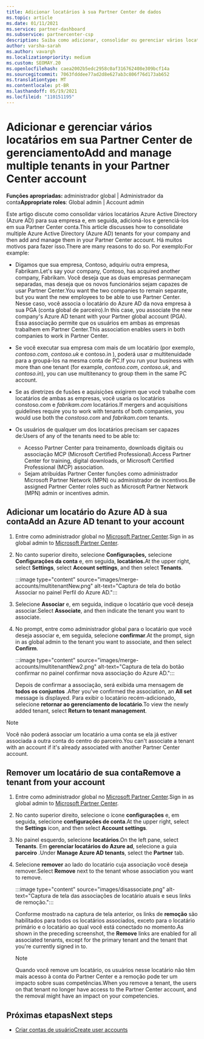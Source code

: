 ```yaml
---
title: Adicionar locatários à sua Partner Center de dados
ms.topic: article
ms.date: 01/11/2021
ms.service: partner-dashboard
ms.subservice: partnercenter-csp
description: Saiba como adicionar, consolidar ou gerenciar vários locatários do Azure AD em sua conta do Partner Center e saiba por que você pode querer fazer isso.
author: varsha-sarah
ms.author: vavargh
ms.localizationpriority: medium
ms.custom: SEOMAY.20
ms.openlocfilehash: caea2002b5edc2958c0af316762408e309bcf14a
ms.sourcegitcommit: 7063fdddee77ad2d8e627ab3c806f76d173ab652
ms.translationtype: MT
ms.contentlocale: pt-BR
ms.lasthandoff: 05/19/2021
ms.locfileid: "110151195"
---
```

# <a name="add-and-manage-multiple-tenants-in-your-partner-center-account"></a><span data-ttu-id="9494f-103">Adicionar e gerenciar vários locatários em sua Partner Center de gerenciamento</span><span class="sxs-lookup"><span data-stu-id="9494f-103">Add and manage multiple tenants in your Partner Center account</span></span>


<span data-ttu-id="9494f-104">**Funções apropriadas:** administrador global | Administrador da conta</span><span class="sxs-lookup"><span data-stu-id="9494f-104">**Appropriate roles**: Global admin | Account admin</span></span>

<span data-ttu-id="9494f-105">Este artigo discute como consolidar vários locatários Azure Active Directory (Azure AD) para sua empresa e, em seguida, adicioná-los e gerenciá-los em sua Partner Center conta.</span><span class="sxs-lookup"><span data-stu-id="9494f-105">This article discusses how to consolidate multiple Azure Active Directory (Azure AD) tenants for your company and then add and manage them in your Partner Center account.</span></span> <span data-ttu-id="9494f-106">Há muitos motivos para fazer isso.</span><span class="sxs-lookup"><span data-stu-id="9494f-106">There are many reasons to do so.</span></span> <span data-ttu-id="9494f-107">Por exemplo:</span><span class="sxs-lookup"><span data-stu-id="9494f-107">For example:</span></span>

- <span data-ttu-id="9494f-108">Digamos que sua empresa, Contoso, adquiriu outra empresa, Fabrikam.</span><span class="sxs-lookup"><span data-stu-id="9494f-108">Let's say your company, Contoso, has acquired another company, Fabrikam.</span></span> <span data-ttu-id="9494f-109">Você deseja que as duas empresas permaneçam separadas, mas deseja que os novos funcionários sejam capazes de usar Partner Center.</span><span class="sxs-lookup"><span data-stu-id="9494f-109">You want the two companies to remain separate, but you want the new employees to be able to use Partner Center.</span></span> <span data-ttu-id="9494f-110">Nesse caso, você associa o locatário do Azure AD da nova empresa à sua PGA (conta global de parceiro).</span><span class="sxs-lookup"><span data-stu-id="9494f-110">In this case, you associate the new company's Azure AD tenant with your Partner global account (PGA).</span></span> <span data-ttu-id="9494f-111">Essa associação permite que os usuários em ambas as empresas trabalhem em Partner Center.</span><span class="sxs-lookup"><span data-stu-id="9494f-111">This association enables users in both companies to work in Partner Center.</span></span>

- <span data-ttu-id="9494f-112">Se você executar sua empresa com mais de um locatário (por exemplo, *contoso.com*, *contoso.uk* e contoso.in ), poderá usar *a* multitenuidade para a groupá-los na mesma conta de PC.</span><span class="sxs-lookup"><span data-stu-id="9494f-112">If you run your business with more than one tenant (for example, *contoso.com*, *contoso.uk*, and *contoso.in*), you can use multitenancy to group them in the same PC account.</span></span>

- <span data-ttu-id="9494f-113">Se as diretrizes de fusões e aquisições exigirem que você trabalhe  com locatários de ambas as empresas, você usaria os locatários constoso.com e *fabrikam.com* locatários.</span><span class="sxs-lookup"><span data-stu-id="9494f-113">If mergers and acquisitions guidelines require you to work with tenants of both companies, you would use both the *constoso.com* and *fabrikam.com* tenants.</span></span>

- <span data-ttu-id="9494f-114">Os usuários de qualquer um dos locatários precisam ser capazes de:</span><span class="sxs-lookup"><span data-stu-id="9494f-114">Users of any of the tenants need to be able to:</span></span>
    * <span data-ttu-id="9494f-115">Acesso Partner Center para treinamento, downloads digitais ou associação MCP (Microsoft Certified Professional).</span><span class="sxs-lookup"><span data-stu-id="9494f-115">Access Partner Center for training, digital downloads, or Microsoft Certified Professional (MCP) association.</span></span>
    * <span data-ttu-id="9494f-116">Sejam atribuídas Partner Center funções como administrador Microsoft Partner Network (MPN) ou administrador de incentivos.</span><span class="sxs-lookup"><span data-stu-id="9494f-116">Be assigned Partner Center roles such as Microsoft Partner Network (MPN) admin or incentives admin.</span></span>

## <a name="add-an-azure-ad-tenant-to-your-account"></a><span data-ttu-id="9494f-117">Adicionar um locatário do Azure AD à sua conta</span><span class="sxs-lookup"><span data-stu-id="9494f-117">Add an Azure AD tenant to your account</span></span>

1. <span data-ttu-id="9494f-118">Entre como administrador global no [Microsoft Partner Center](https://partner.microsoft.com/dashboard).</span><span class="sxs-lookup"><span data-stu-id="9494f-118">Sign in as global admin to [Microsoft Partner Center](https://partner.microsoft.com/dashboard).</span></span>

1. <span data-ttu-id="9494f-119">No canto superior direito, selecione **Configurações,** selecione **Configurações da conta** e, em seguida, **locatários.**</span><span class="sxs-lookup"><span data-stu-id="9494f-119">At the upper right, select **Settings**, select **Account settings**, and then select **Tenants**.</span></span>
 
   :::image type="content" source="images/merge-accounts/multitenantNew.png" alt-text="Captura de tela do botão Associar no painel Perfil do Azure AD."::: 

1. <span data-ttu-id="9494f-121">Selecione **Associar** e, em seguida, indique o locatário que você deseja associar.</span><span class="sxs-lookup"><span data-stu-id="9494f-121">Select **Associate**, and then indicate the tenant you want to associate.</span></span>

1. <span data-ttu-id="9494f-122">No prompt, entre como administrador global para o locatário que você deseja associar e, em seguida, selecione **confirmar**.</span><span class="sxs-lookup"><span data-stu-id="9494f-122">At the prompt, sign in as global admin to the tenant you want to associate, and then select **Confirm**.</span></span> 

   :::image type="content" source="images/merge-accounts/multitenantNew2.png" alt-text="Captura de tela do botão confirmar no painel confirmar nova associação do Azure AD."::: 

   <span data-ttu-id="9494f-124">Depois de confirmar a associação, será exibida uma mensagem de **todos os conjuntos** .</span><span class="sxs-lookup"><span data-stu-id="9494f-124">After you've confirmed the association, an **All set** message is displayed.</span></span> <span data-ttu-id="9494f-125">Para exibir o locatário recém-adicionado, selecione **retornar ao gerenciamento de locatário**.</span><span class="sxs-lookup"><span data-stu-id="9494f-125">To view the newly added tenant, select **Return to tenant management**.</span></span> 
 
>[!NOTE]
><span data-ttu-id="9494f-126">Você não poderá associar um locatário a uma conta se ela já estiver associada a outra conta do centro do parceiro.</span><span class="sxs-lookup"><span data-stu-id="9494f-126">You can't associate a tenant with an account if it's already associated with another Partner Center account.</span></span>


## <a name="remove-a-tenant-from-your-account"></a><span data-ttu-id="9494f-127">Remover um locatário de sua conta</span><span class="sxs-lookup"><span data-stu-id="9494f-127">Remove a tenant from your account</span></span>
 
1. <span data-ttu-id="9494f-128">Entre como administrador global no [Microsoft Partner Center](https://partner.microsoft.com/dashboard).</span><span class="sxs-lookup"><span data-stu-id="9494f-128">Sign in as global admin to [Microsoft Partner Center](https://partner.microsoft.com/dashboard).</span></span>

1. <span data-ttu-id="9494f-129">No canto superior direito, selecione o ícone **configurações** e, em seguida, selecione **configurações de conta**.</span><span class="sxs-lookup"><span data-stu-id="9494f-129">At the upper right, select the **Settings** icon, and then select **Account settings**.</span></span>

1. <span data-ttu-id="9494f-130">No painel esquerdo, selecione **locatários**.</span><span class="sxs-lookup"><span data-stu-id="9494f-130">On the left pane, select **Tenants**.</span></span> <span data-ttu-id="9494f-131">Em **gerenciar locatários do Azure ad**, selecione a guia **parceiro** .</span><span class="sxs-lookup"><span data-stu-id="9494f-131">Under **Manage Azure AD tenants**, select the **Partner** tab.</span></span>
 
1. <span data-ttu-id="9494f-132">Selecione **remover** ao lado do locatário cuja associação você deseja remover.</span><span class="sxs-lookup"><span data-stu-id="9494f-132">Select **Remove** next to the tenant whose association you want to remove.</span></span>

   :::image type="content" source="images/disassociate.png" alt-text="Captura de tela das associações de locatário atuais e seus links de remoção.":::

   <span data-ttu-id="9494f-134">Conforme mostrado na captura de tela anterior, os links de **remoção** são habilitados para todos os locatários associados, exceto para o locatário primário e o locatário ao qual você está conectado no momento.</span><span class="sxs-lookup"><span data-stu-id="9494f-134">As shown in the preceding screenshot, the **Remove** links are enabled for all associated tenants, except for the primary tenant and the tenant that you're currently signed in to.</span></span> 

   > [!NOTE]   
   > <span data-ttu-id="9494f-135">Quando você remove um locatário, os usuários nesse locatário não têm mais acesso à conta do Partner Center e a remoção pode ter um impacto sobre suas competências.</span><span class="sxs-lookup"><span data-stu-id="9494f-135">When you remove a tenant, the users on that tenant no longer have access to the Partner Center account, and the removal might have an impact on your competencies.</span></span> 

## <a name="next-steps"></a><span data-ttu-id="9494f-136">Próximas etapas</span><span class="sxs-lookup"><span data-stu-id="9494f-136">Next steps</span></span>

- [<span data-ttu-id="9494f-137">Criar contas de usuário</span><span class="sxs-lookup"><span data-stu-id="9494f-137">Create user accounts</span></span>](create-user-accounts-and-set-permissions.md)






